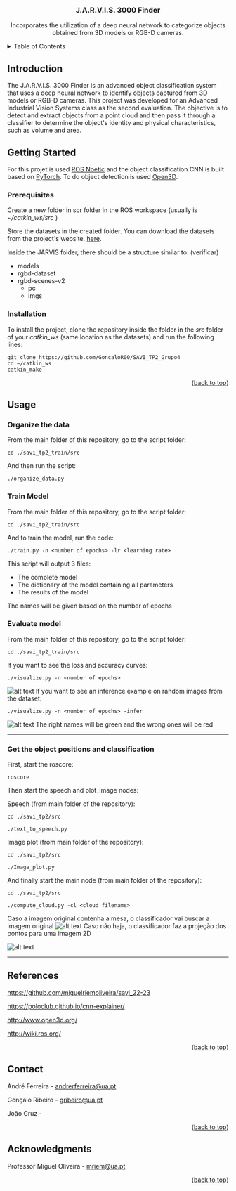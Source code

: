 <!-- Improved compatibility of back to top link: See: https://github.com/othneildrew/Best-README-Template/pull/73 -->
<a name="readme-top"></a>
<!--
*** Thanks for checking out the Best-README-Template. If you have a suggestion
*** that would make this better, please fork the repo and create a pull request
*** or simply open an issue with the tag "enhancement".
*** Don't forget to give the project a star!
*** Thanks again! Now go create something AMAZING! :D
-->



<!-- PROJECT SHIELDS -->
<!--
*** I'm using markdown "reference style" links for readability.
*** Reference links are enclosed in brackets [ ] instead of parentheses ( ).
*** See the bottom of this document for the declaration of the reference variables
*** for contributors-url, forks-url, etc. This is an optional, concise syntax you may use.
*** https://www.markdownguide.org/basic-syntax/#reference-style-links
-->

<!-- PROJECT LOGO -->
<br />
<div align="center">
<h3 align="center">J.A.R.V.I.S. 3000 Finder</h3>

  <p align="center">
    Incorporates the utilization of a deep neural network to categorize objects obtained from 3D models or RGB-D cameras.
    <br />
  </p>
</div>

<!-- TABLE OF CONTENTS -->
<details>
  <summary>Table of Contents</summary>
  <ol>
    <li>
      <a href="#about-the-project">About The Project</a>
    </li>
    <li>
      <a href="#getting-started">Getting Started</a>
      <ul>
        <li><a href="#prerequisites">Prerequisites</a></li>
        <li><a href="#installation">Installation</a></li>
      </ul>
    </li>
    <li><a href="#usage">Usage</a></li>
    <li><a href="#contributing">Contributing</a></li>
    <li><a href="#license">License</a></li>
    <li><a href="#contact">Contact</a></li>
    <li><a href="#acknowledgments">Acknowledgments</a></li>
  </ol>
</details>



<!-- Introduction -->
## Introduction

The J.A.R.V.I.S. 3000 Finder is an advanced object classification system that uses a deep neural network to identify objects captured from 3D models or RGB-D cameras. This project was developed for an Advanced Industrial Vision Systems class as the second evaluation. The objective is to detect and extract objects from a point cloud and then pass it through a classifier to determine the object's identity and physical characteristics, such as volume and area. 

<!-- ### Built With
* [![Next][Next.js]][Next-url]
* [![React][React.js]][React-url]
* [![Vue][Vue.js]][Vue-url]
* [![Angular][Angular.io]][Angular-url]
* [![Svelte][Svelte.dev]][Svelte-url]
* [![Laravel][Laravel.com]][Laravel-url]
* [![Bootstrap][Bootstrap.com]][Bootstrap-url]
* [![JQuery][JQuery.com]][JQuery-url]
<p align="right">(<a href="#readme-top">back to top</a>)</p> -->


<!-- GETTING STARTED -->
## Getting Started

For this projet is used [ROS Noetic](http://wiki.ros.org/ROS/Installation) and the object classification CNN is built based on [PyTorch](https://pytorch.org/). To do object detection is used [Open3D](http://www.open3d.org/).

### Prerequisites

Create a new folder in scr folder in the ROS workspace (usually is *~/catkin_ws/src* )

Store the datasets in the created folder. You can download the datasets from the project's website. [here](https://rgbd-dataset.cs.washington.edu/).

Inside the JARVIS folder, there should be a structure similar to: (verificar)
  - models
  - rgbd-dataset
  - rgbd-scenes-v2
    - pc
    - imgs

### Installation
To install the project, clone the repository inside the folder in the *src* folder of your *catkin_ws* (same location as the datasets) and run the following lines:
```
git clone https://github.com/GoncaloR00/SAVI_TP2_Grupo4
cd ~/catkin_ws
catkin_make
```

<p align="right">(<a href="#readme-top">back to top</a>)</p>

<!-- USAGE EXAMPLES -->
## Usage

### Organize the data
From the main folder of this repository, go to the script folder:
```
cd ./savi_tp2_train/src
```
And then run the script:
```
./organize_data.py
```
### Train Model
From the main folder of this repository, go to the script folder:
```
cd ./savi_tp2_train/src
```
And to train the model, run the code:

```
./train.py -n <number of epochs> -lr <learning rate>
```
This script will output 3 files:
- The complete model
- The dictionary of the model containing all parameters
- The results of the model

The names will be given based on the number of epochs

### Evaluate model
From the main folder of this repository, go to the script folder:
```
cd ./savi_tp2_train/src
```
If you want to see the loss and accuracy curves:
```
./visualize.py -n <number of epochs>
```
![alt text](./images/Figure_1.png)
If you want to see an inference example on random images from the dataset:
```
./visualize.py -n <number of epochs> -infer
```
![alt text](./images/Objetos_em_cena.png)
The right names will be green and the wrong ones will be red
***
### Get the object positions and classification
First, start the roscore:
```
roscore
```
Then start the speech and plot_image nodes:

Speech (from main folder of the repository):
```
cd ./savi_tp2/src
```
```
./text_to_speech.py
```
Image plot (from main folder of the repository):
```
cd ./savi_tp2/src
```
```
./Image_plot.py
```
And finally start the main node (from main folder of the repository):
```
cd ./savi_tp2/src
```
```
./compute_cloud.py -cl <cloud filename>
```
Caso a imagem original contenha a mesa, o classificador vai buscar a imagem original
![alt text](./images/Screenshot%20from%202023-02-01%2010-20-42.png)
Caso não haja, o classificador faz a projeção dos pontos para uma imagem 2D

![alt text](./images/Screenshot%20from%202023-02-01%2010-19-16.png)
***

## References
https://github.com/miguelriemoliveira/savi_22-23

https://poloclub.github.io/cnn-explainer/

http://www.open3d.org/

http://wiki.ros.org/

<p align="right">(<a href="#readme-top">back to top</a>)</p>

<!-- CONTACT -->
## Contact

André Ferreira - andrerferreira@ua.pt

Gonçalo Ribeiro - gribeiro@ua.pt

João Cruz - 


<p align="right">(<a href="#readme-top">back to top</a>)</p>



<!-- ACKNOWLEDGMENTS -->
## Acknowledgments

Professor Miguel Oliveira - mriem@ua.pt

<p align="right">(<a href="#readme-top">back to top</a>)</p>

